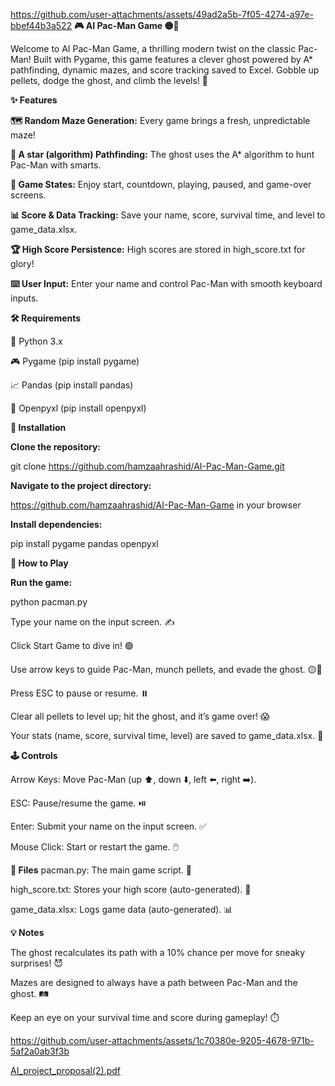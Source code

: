 
https://github.com/user-attachments/assets/49ad2a5b-7f05-4274-a97e-bbef44b3a522
**🎮  AI Pac-Man Game 🟡👻**

Welcome to AI Pac-Man Game, a thrilling modern twist on the classic Pac-Man! Built with Pygame, this game features a clever ghost powered by A* pathfinding, dynamic mazes, and score tracking saved to Excel. Gobble up pellets, dodge the ghost, and climb the levels! 🚀

**✨ Features**

**🗺️ Random Maze Generation:** Every game brings a fresh, unpredictable maze!

**🧠 A star (algorithm) Pathfinding:** The ghost uses the A* algorithm to hunt Pac-Man with smarts.

**🎲 Game States:** Enjoy start, countdown, playing, paused, and game-over screens.

**📊 Score & Data Tracking:** Save your name, score, survival time, and level to game_data.xlsx.

**🏆 High Score Persistence:** High scores are stored in high_score.txt for glory!

**⌨️ User Input:** Enter your name and control Pac-Man with smooth keyboard inputs.


**🛠️ Requirements**

🐍 Python 3.x

🎮 Pygame (pip install pygame)

📈 Pandas (pip install pandas)

📑 Openpyxl (pip install openpyxl)


**🚀 Installation**

**Clone the repository:**

git clone https://github.com/hamzaahrashid/AI-Pac-Man-Game.git

**Navigate to the project directory:**

https://github.com/hamzaahrashid/AI-Pac-Man-Game in your browser

**Install dependencies:**

pip install pygame pandas openpyxl


**🎉 How to Play**

**Run the game:**

python pacman.py

Type your name on the input screen. ✍️

Click Start Game to dive in! 🟢

Use arrow keys to guide Pac-Man, munch pellets, and evade the ghost. 🟡👻

Press ESC to pause or resume. ⏸️

Clear all pellets to level up; hit the ghost, and it’s game over! 😱

Your stats (name, score, survival time, level) are saved to game_data.xlsx. 📂


**🕹️ Controls**

Arrow Keys: Move Pac-Man (up ⬆️, down ⬇️, left ⬅️, right ➡️).

ESC: Pause/resume the game. ⏯️

Enter: Submit your name on the input screen. ✅

Mouse Click: Start or restart the game. 🖱️


**📂 Files**
pacman.py: The main game script. 🐍

high_score.txt: Stores your high score (auto-generated). 🏅

game_data.xlsx: Logs game data (auto-generated). 📊


**💡 Notes**

The ghost recalculates its path with a 10% chance per move for sneaky surprises! 😈

Mazes are designed to always have a path between Pac-Man and the ghost. 🛤️

Keep an eye on your survival time and score during gameplay! ⏱️


https://github.com/user-attachments/assets/1c70380e-9205-4678-971b-5af2a0ab3f3b

[AI_project_proposal(2).pdf](https://github.com/user-attachments/files/20149902/AI_project_proposal.2.pdf)

